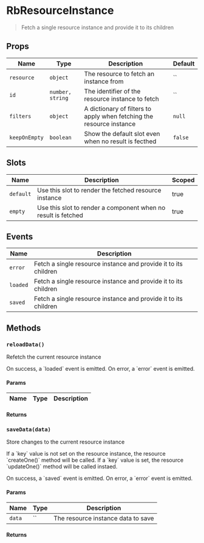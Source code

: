 # RbResourceInstance

> Fetch a single resource instance and provide it to its children

## Props

| Name | Type | Description | Default |
| ---- | ---- | ----------- | ------- |
| `resource` | `object` | The resource to fetch an instance from | `` |
| `id` | `number, string` | The identifier of the resource instance to fetch | `` |
| `filters` | `object` | A dictionary of filters to apply when fetching the resource instance | `null` |
| `keepOnEmpty` | `boolean` | Show the default slot even when no result is fecthed | `false` |

## Slots

| Name | Description | Scoped |
| ---- | ----------- | ------ |
| `default` | Use this slot to render the fetched resource instance | true |
| `empty` | Use this slot to render a component when no result is fetched | true |

## Events

| Name | Description |
| ---- | ----------- |
| `error` | Fetch a single resource instance and provide it to its children |
| `loaded` | Fetch a single resource instance and provide it to its children |
| `saved` | Fetch a single resource instance and provide it to its children |

## Methods

### `reloadData()`

Refetch the current resource instance

On success, a &#x60;loaded&#x60; event is emitted.
On error, a &#x60;error&#x60; event is emitted.

#### Params

| Name | Type | Description |
| ---- | ---- | ----------- |

#### Returns


### `saveData(data)`

Store changes to the current resource instance

If a &#x60;key&#x60; value is not set on the resource instance,
the resource &#x60;createOne()&#x60; method will be called.
If a &#x60;key&#x60; value is set, the resource &#x60;updateOne()&#x60;
method will be called instaed.

On success, a &#x60;saved&#x60; event is emitted.
On error, a &#x60;error&#x60; event is emitted.

#### Params

| Name | Type | Description |
| ---- | ---- | ----------- |
| `data` | `` | The resource instance data to save |

#### Returns

